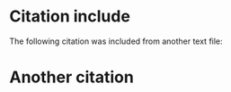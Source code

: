 # Citation include

The following citation was included from another text file:

<!-- #cite includes/cite.txt -->

# Another citation

<!-- #cite include/not existing.txt -->
